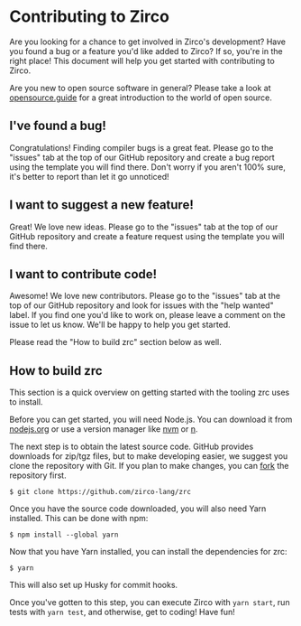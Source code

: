 # Contributing to Zirco

Are you looking for a chance to get involved in Zirco's development? Have you found a bug or a feature you'd like added to Zirco? If so, you're in the right place! This document will help you get started with contributing to Zirco.

Are you new to open source software in general? Please take a look at [opensource.guide](https://opensource.guide/) for a great introduction to the world of open source.

## I've found a bug!

Congratulations! Finding compiler bugs is a great feat. Please go to the "issues" tab at the top of our GitHub repository and create a bug report using the template you will find there. Don't worry if you aren't 100% sure, it's better to report than let it go unnoticed!

## I want to suggest a new feature!

Great! We love new ideas. Please go to the "issues" tab at the top of our GitHub repository and create a feature request using the template you will find there.

## I want to contribute code!

Awesome! We love new contributors. Please go to the "issues" tab at the top of our GitHub repository and look for issues with the "help wanted" label. If you find one you'd like to work on, please leave a comment on the issue to let us know. We'll be happy to help you get started.

Please read the "How to build zrc" section below as well.

## How to build zrc

This section is a quick overview on getting started with the tooling zrc uses to install.

Before you can get started, you will need Node.js. You can download it from [nodejs.org](https://nodejs.org/en/) or use a version manager like [nvm](https://github.com/nvm-sh/nvm) or [n](https://npmjs.com/package/n).

The next step is to obtain the latest source code. GitHub provides downloads for zip/tgz files, but to make developing easier, we suggest you clone the repository with Git. If you plan to make changes, you can [fork](https://github.com/zirco-lang/zrc/fork) the repository first.

```
$ git clone https://github.com/zirco-lang/zrc
```

Once you have the source code downloaded, you will also need Yarn installed. This can be done with npm:

```
$ npm install --global yarn
```

Now that you have Yarn installed, you can install the dependencies for zrc:

```
$ yarn
```

This will also set up Husky for commit hooks.

Once you've gotten to this step, you can execute Zirco with `yarn start`, run tests with `yarn test`, and otherwise, get to coding! Have fun!
